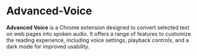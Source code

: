 # Advanced-Voice
**Advanced Voice** is a Chrome extension designed to convert selected text on web pages into spoken audio. It offers a range of features to customize the reading experience, including voice settings, playback controls, and a dark mode for improved usability.
